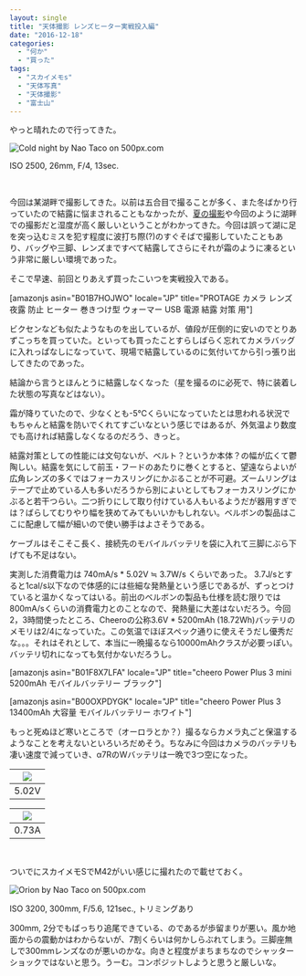 ```yaml
---
layout: single
title: "天体撮影 レンズヒーター実戦投入編"
date: "2016-12-18"
categories: 
  - "何か"
  - "買った"
tags: 
  - "スカイメモs"
  - "天体写真"
  - "天体撮影"
  - "富士山"
---
```


やっと晴れたので行ってきた。

![Cold night by Nao Taco on 500px.com](https://drscdn.500px.org/photo/186249241/m%3D900/a2192e13a7ed70ec8e83c6eca9a386bd)

ISO 2500, 26mm, F/4, 13sec.

 

<script type="text/javascript" src="https://500px.com/embed.js"></script>

今回は某湖畔で撮影してきた。以前は五合目で撮ることが多く、また冬ばかり行っていたので結露に悩まされることもなかったが、[夏の撮影](https://blog.naotaco.com/archives/1185)や今回のように湖畔での撮影だと湿度が高く厳しいということがわかってきた。今回は誤って湖に足を突っ込むミスを犯す程度に波打ち際(?)のすぐそばで撮影していたこともあり、バッグや三脚、レンズまですべて結露してさらにそれが霜のように凍るという非常に厳しい環境であった。

そこで早速、前回とりあえず買ったこいつを実戦投入である。

\[amazonjs asin="B01B7HOJWO" locale="JP" title="PROTAGE カメラ レンズ 夜露 防止 ヒーター 巻きつけ型 ウォーマー USB 電源 結露 対策 用"\]

ビクセンなども似たようなものを出しているが、値段が圧倒的に安いのでとりあずこっちを買っていた。といっても買ったことすらしばらく忘れてカメラバッグに入れっぱなしになっていて、現場で結露しているのに気付いてから引っ張り出してきたのであった。

結論から言うとほんとうに結露しなくなった（星を撮るのに必死で、特に装着した状態の写真などはない）。

霜が降りていたので、少なくとも-5℃くらいになっていたとは思われる状況でもちゃんと結露を防いでくれてすごいなという感じではあるが、外気温より数度でも高ければ結露しなくなるのだろう、きっと。

結露対策としての性能には文句ないが、ベルト？というか本体？の幅が広くて鬱陶しい。結露を気にして前玉・フードのあたりに巻くとすると、望遠ならよいが広角レンズの多くではフォーカスリングにかぶることが不可避。ズームリングはテープで止めている人も多いだろうから別によいとしてもフォーカスリングにかぶると若干つらい。二つ折りにして取り付けている人もいるようだが器用すぎでは？ばらしてむりやり幅を狭めてみてもいいかもしれない。ベルボンの製品はここに配慮して幅が細いので使い勝手はよさそうである。

ケーブルはそこそこ長く、接続先のモバイルバッテリを袋に入れて三脚にぶら下げても不足はない。

実測した消費電力は 740mA/s \* 5.02V ≒ 3.7W/s くらいであった。 3.7J/sとすると1cal/s以下なので体感的には些細な発熱量という感じであるが、ずっとつけていると温かくなってはいる。前出のベルボンの製品も仕様を読む限りでは800mA/sくらいの消費電力とのことなので、発熱量に大差はないだろう。今回2，3時間使ったところ、Cheeroの公称3.6V \* 5200mAh (18.72Wh)バッテリのメモリは2/4になっていた。この気温でほぼスペック通りに使えそうだし優秀だな。。。それはそれとして、本当に一晩撮るなら10000mAhクラスが必要っぽい。バッテリ切れになっても気付かないだろうし。

\[amazonjs asin="B01F8X7LFA" locale="JP" title="cheero Power Plus 3 mini 5200mAh モバイルバッテリー ブラック"\]

\[amazonjs asin="B00OXPDYGK" locale="JP" title="cheero Power Plus 3 13400mAh 大容量 モバイルバッテリー ホワイト"\]

もっと死ぬほど寒いところで（オーロラとか？）撮るならカメラ丸ごと保温するようなことを考えないといろいろだめそう。ちなみに今回はカメラのバッテリも凄い速度で減っていき、α7RのWバッテリは一晩で3つ空になった。

| ![](https://blog.naotaco.com/assets/images/posts/2016/12/DSC05703-400x267.jpg) |
|:--:|
|  5.02V |

| ![](https://blog.naotaco.com/assets/images/posts/2016/12/DSC05704-400x300.jpg) |
|:--:|
|  0.73A |

 

ついでにスカイメモSでM42がいい感じに撮れたので載せておく。

![Orion by Nao Taco on 500px.com](https://drscdn.500px.org/photo/186249235/m%3D900/18c621ccadcf7881697a615fca6fd945)

ISO 3200, 300mm, F/5.6, 121sec., トリミングあり

300mm, 2分でもばっちり追尾できている、のであるが歩留まりが悪い。風か地面からの震動かはわからないが、7割くらいは何かしらぶれてしまう。三脚座無しで300mmレンズなのが悪いのかな。向きと程度がまちまちなのでシャッターショックではないと思う。うーむ。コンポジットしようと思うと厳しいな。

<script type="text/javascript" src="https://500px.com/embed.js"></script>
